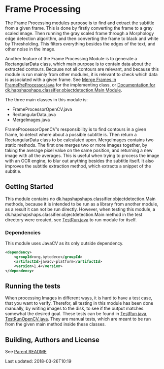 # Frame Processing

The Frame Processing modules purpose is to find and extract the subtitle from a given frame.
This is done by firstly converting the frame to a gray scaled image. 
Then running the gray scaled frame through a Morphology edge detection algorithm, and then converting the frame to black and white by Thresholding.
This filters everything besides the edges of the text, and other noise in the image.

Another feature of the Frame Processing Module is to generate a RectangularData class, which main purpose is to contain data about the extracted contours.
Because not all contours are relevant, and because this module is run mainly from other modules, it is relevant to check which data is associated with a given frame.
See [Merge Frames in FramePreProcessor.java](../main/src/main/java/dk/kb/tvsubtitle/main/FramePreProcessor.java) for the implementing class, or [Documentation for dk.hapshapshaps.classifier.objectdetection.Main Module](../main/README.md).

The three main classes in this module is:
 * FrameProcessorOpenCV.java
 * RectangularData.java  
 * MergeImages.java

FrameProcessorOpenCV's responsibility is to find contours in a given frame, to detect where about a possible subtitle is.
Then return a RectangularData class to be calculated upon.
MergeImages contains two static methods.
The first one merges two or more images together, by taking the average pixel value on the same position, and returning a new image with all the averages.
This is useful when trying to process the image with an OCR engine, to blur out anything besides the subtitle itself.
It also improves the subtitle extraction method, which extracts a snippet of the subtitle.

## Getting Started

This module contains no dk.hapshapshaps.classifier.objectdetection.Main methods, because it is intended to be run as a library from another module, as a result it can not be run directly. 
However, when testing this module, a dk.hapshapshaps.classifier.objectdetection.Main method in the test directory were created, see [TestRun.java](src/test/java/dk/kb/tvsubtitle/frameprocessing/TestRun.java) to run module for itself. 

### Dependencies

This module uses JavaCV as its only outside dependency. 

```xml
<dependency>
    <groupId>org.bytedeco</groupId>
    <artifactId>javacv-platform</artifactId>
    <version>1.4</version>
</dependency>
```

## Running the tests

When processing Images in different ways, it is hard to have a test case, that you want to verify.
Therefor, all testing in this module has been done manually, by writing images to the disk, to see if the output matches somewhat the desired goal.
These tests can be found in [TestRun.java](src/test/java/dk/kb/tvsubtitle/frameprocessing/TestRun.java), 
[TestRunOpenCV.java](src/test/java/dk/kb/tvsubtitle/frameprocessing/TestRunOpenCV.java).
They are manual tests, which are meant to be run from the given main method inside these classes.


## Building, Authors and License
See [Parent README](../README.md)

Last updated: 2018-03-26T10:19
